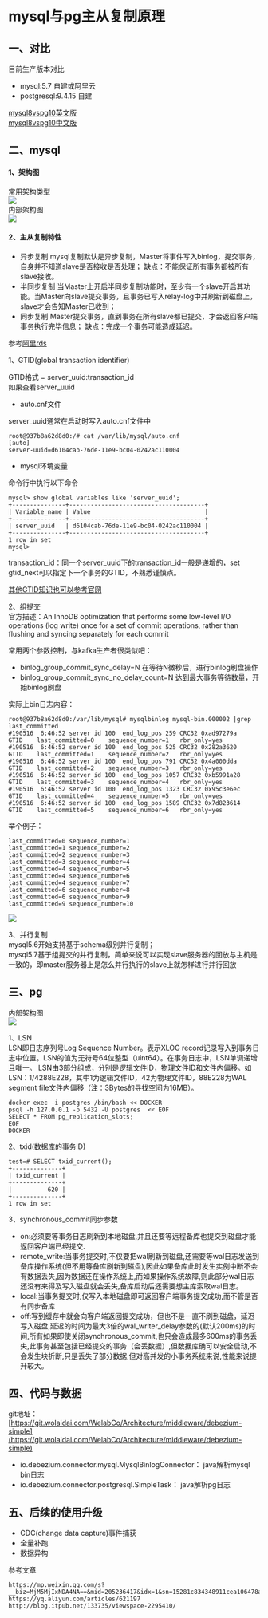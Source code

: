 # mysql与pg主从复制原理

## 一、对比
目前生产版本对比
* mysql:5.7	自建或阿里云
* postgresql:9.4.15	自建

[mysql8vspg10英文版](https://blog.dumper.io/showdown-mysql-8-vs-postgresql-10/)  
[mysql8vspg10中文版](http://database.51cto.com/art/201806/575977.htm?utm_source=tuicool&utm_medium=referral)

## 二、mysql
#### 1、架构图  
常用架构类型  
![](img/replica/mysql-replica-type.png)  
内部架构图  
![](img/replica/mysql-replica-architecture.png)

#### 2、主从复制特性
* 异步复制
mysql复制默认是异步复制，Master将事件写入binlog，提交事务，自身并不知道slave是否接收是否处理；
缺点：不能保证所有事务都被所有slave接收。
* 半同步复制
当Master上开启半同步复制功能时，至少有一个slave开启其功能。当Master向slave提交事务，且事务已写入relay-log中并刷新到磁盘上，slave才会告知Master已收到；
* 同步复制
Master提交事务，直到事务在所有slave都已提交，才会返回客户端事务执行完毕信息；
缺点：完成一个事务可能造成延迟。

参考[阿里rds](https://help.aliyun.com/document_detail/51701.html?spm=a2c4g.11186623.2.16.4788e0894Cyaqz#concept-yqy-zvw-5db)

1、GTID(global transaction identifier)

GTID格式 = server\_uuid:transaction\_id  
如果查看server_uuid
* auto.cnf文件
  
server_uuid通常在启动时写入auto.cnf文件中

```
root@937b8a62d8d0:/# cat /var/lib/mysql/auto.cnf
[auto]
server-uuid=d6104cab-76de-11e9-bc04-0242ac110004
```

* mysql环境变量

命令行中执行以下命令	

```
mysql> show global variables like 'server_uuid';
+---------------+--------------------------------------+
| Variable_name | Value                                |
+---------------+--------------------------------------+
| server_uuid   | d6104cab-76de-11e9-bc04-0242ac110004 |
+---------------+--------------------------------------+
1 row in set
mysql> 
```
transaction\_id：同一个server\_uuid下的transaction\_id一般是递增的，set gtid_next可以指定下一个事务的GTID，不熟悉谨慎点。

[其他GTID知识也可以参考官网](https://dev.mysql.com/doc/refman/5.6/en/replication-gtids-concepts.html)

2、组提交  
官方描述：An InnoDB optimization that performs some low-level I/O operations (log write) once for a set of commit operations, rather than flushing and syncing separately for each commit

常用两个参数控制，与kafka生产者很类似吧：  
* binlog\_group\_commit\_sync\_delay=N 在等待N微秒后，进行binlog刷盘操作  
* binlog\_group\_commit\_sync\_no\_delay\_count=N 达到最大事务等待数量，开始binlog刷盘  

实际上bin日志内容：

```
root@937b8a62d8d0:/var/lib/mysql# mysqlbinlog mysql-bin.000002 |grep last_committed
#190516  6:46:52 server id 100  end_log_pos 259 CRC32 0xad97279a 	GTID	last_committed=0	sequence_number=1	rbr_only=yes
#190516  6:46:52 server id 100  end_log_pos 525 CRC32 0x282a3620 	GTID	last_committed=1	sequence_number=2	rbr_only=yes
#190516  6:46:52 server id 100  end_log_pos 791 CRC32 0x4a000dda 	GTID	last_committed=2	sequence_number=3	rbr_only=yes
#190516  6:46:52 server id 100  end_log_pos 1057 CRC32 0xb5991a28 	GTID	last_committed=3	sequence_number=4	rbr_only=yes
#190516  6:46:52 server id 100  end_log_pos 1323 CRC32 0x95c3e6ec 	GTID	last_committed=4	sequence_number=5	rbr_only=yes
#190516  6:46:52 server id 100  end_log_pos 1589 CRC32 0x7d823614 	GTID	last_committed=5	sequence_number=6	rbr_only=yes
```

举个例子：

```	
last_committed=0 sequence_number=1
last_committed=1 sequence_number=2
last_committed=2 sequence_number=3
last_committed=3 sequence_number=4
last_committed=4 sequence_number=5
last_committed=4 sequence_number=6
last_committed=4 sequence_number=7
last_committed=6 sequence_number=8
last_committed=6 sequence_number=9
last_committed=9 sequence_number=10
```
![](img/replica/lock-base.png)

3、并行复制  
mysql5.6开始支持基于schema级别并行复制；  
mysql5.7基于组提交的并行复制，简单来说可以实现slave服务器的回放与主机是一致的，即master服务器上是怎么并行执行的slave上就怎样进行并行回放

	
## 三、pg
内部架构图   
![](img/replica/pg-replica-architecture.png)

1、LSN  
LSN即日志序列号Log Sequence Number。表示XLOG record记录写入到事务日志中位置。LSN的值为无符号64位整型（uint64）。在事务日志中，LSN单调递增且唯一。
LSN由3部分组成，分别是逻辑文件ID，物理文件ID和文件内偏移。如LSN：1/4288E228，其中1为逻辑文件ID，42为物理文件ID，88E228为WAL segment file文件内偏移（注：3Bytes的寻找空间为16MB）。

```
docker exec -i postgres /bin/bash << DOCKER
psql -h 127.0.0.1 -p 5432 -U postgres  << EOF
SELECT * FROM pg_replication_slots;
EOF
DOCKER
```
2、txid(数据库的事务ID)

```
test=# SELECT txid_current();
+--------------+
| txid_current |
+--------------+
|          620 |
+--------------+
1 row in set
```

3、synchronous_commit同步参数

* on:必须要等事务日志刷新到本地磁盘,并且还要等远程备库也提交到磁盘才能返回客户端已经提交.
* remote_write:当事务提交时,不仅要把wal刷新到磁盘,还需要等wal日志发送到备库操作系统(但不用等备库刷新到磁盘),因此如果备库此时发生实例中断不会有数据丢失,因为数据还在操作系统上,而如果操作系统故障,则此部分wal日志还没有来得及写入磁盘就会丢失,备库启动后还需要想主库索取wal日志。
* local:当事务提交时,仅写入本地磁盘即可返回客户端事务提交成功,而不管是否有同步备库
* off:写到缓存中就会向客户端返回提交成功，但也不是一直不刷到磁盘，延迟写入磁盘,延迟的时间为最大3倍的wal\_writer\_delay参数的(默认200ms)的时间,所有如果即使关闭synchronous_commit,也只会造成最多600ms的事务丢失,此事务甚至包括已经提交的事务（会丢数据）,但数据库确可以安全启动,不会发生块折断,只是丢失了部分数据,但对高并发的小事务系统来说,性能来说提升较大。


## 四、代码与数据

git地址：[https://git.wolaidai.com/WelabCo/Architecture/middleware/debezium-simple](https://git.wolaidai.com/WelabCo/Architecture/middleware/debezium-simple)

* io.debezium.connector.mysql.MysqlBinlogConnector： java解析mysql bin日志
* io.debezium.connector.postgresql.SimpleTask： java解析pg日志


## 五、后续的使用升级

* CDC(change data capture)事件捕获
* 全量补跑
* 数据异构 

参考文章

```
https://mp.weixin.qq.com/s?__biz=MjM5MjIxNDA4NA==&mid=205236417&idx=1&sn=15281c834348911cea106478aa819175&scene=23&srcid=0525zwrE6gRYCIPgKxoq40iN#rd
https://yq.aliyun.com/articles/621197
http://blog.itpub.net/133735/viewspace-2295410/
```
